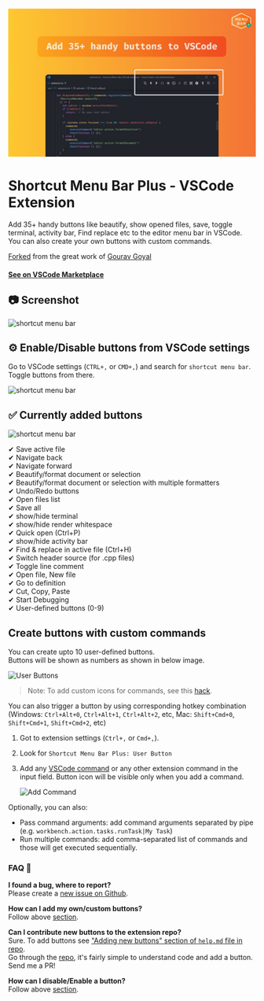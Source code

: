 ![shortcut menu bar](images/1.jpg)

# Shortcut Menu Bar Plus - VSCode Extension

Add 35+ handy buttons like beautify, show opened files, save, toggle terminal, activity bar, Find replace etc to the editor menu bar in VSCode. You can also create your own buttons with custom commands.

[Forked](https://github.com/GorvGoyl/Shortcut-Menu-Bar-VSCode-Extension) from the great work of [Gourav Goyal](https://gourav.io)


#### [See on VSCode Marketplace](https://marketplace.visualstudio.com/items?itemName=snuffy2.shortcut-menu-bar-plus)

## 📷 Screenshot

![shortcut menu bar](images/intro.png)

## ⚙ Enable/Disable buttons from VSCode settings

Go to VSCode settings (`CTRL+,` or `CMD+,`) and search for `shortcut menu bar`. Toggle buttons from there.

![shortcut menu bar](images/settings.jpg)

## ✅ Currently added buttons

![shortcut menu bar](images/all_buttons.png)

✔ Save active file  
✔ Navigate back  
✔ Navigate forward  
✔ Beautify/format document or selection  
✔ Beautify/format document or selection with multiple formatters  
✔ Undo/Redo buttons  
✔ Open files list  
✔ Save all  
✔ show/hide terminal  
✔ show/hide render whitespace  
✔ Quick open (Ctrl+P)  
✔ show/hide activity bar  
✔ Find & replace in active file (Ctrl+H)  
✔ Switch header source (for .cpp files)  
✔ Toggle line comment  
✔ Open file, New file  
✔ Go to definition  
✔ Cut, Copy, Paste  
✔ Start Debugging  
✔ User-defined buttons (0-9)

## Create buttons with custom commands

You can create upto 10 user-defined buttons.  
Buttons will be shown as numbers as shown in below image.

![User Buttons](images/user-buttons.png)

> Note: To add custom icons for commands, see this [hack](https://github.com/GorvGoyl/Shortcut-Menu-Bar-VSCode-Extension/issues/58#issuecomment-918663851).

You can also trigger a button by using corresponding hotkey combination (Windows: `Ctrl+Alt+0`, `Ctrl+Alt+1`, `Ctrl+Alt+2`, etc, Mac: `Shift+Cmd+0`, `Shift+Cmd+1`, `Shift+Cmd+2`, etc)

1. Got to extension settings (`Ctrl+,` or `Cmd+,`).
2. Look for `Shortcut Menu Bar Plus: User Button`
3. Add any [VSCode command](https://code.visualstudio.com/docs/getstarted/keybindings#_default-keyboard-shortcuts) or any other extension command in the input field. Button icon will be visible only when you add a command.

   ![Add Command](images/add-command.jpg)

Optionally, you can also:

- Pass command arguments: add command arguments separated by pipe (e.g. `workbench.action.tasks.runTask|My Task`)
- Run multiple commands: add comma-separated list of commands and those will get executed sequentially.



### FAQ 🙋‍

**I found a bug, where to report?**  
Please create a [new issue on Github](https://github.com/Snuffy2/Shortcut-Menu-Bar-Plus-VSCode-Extension/issues).

**How can I add my own/custom buttons?**  
Follow above [section](#create-buttons-with-custom-commands).

**Can I contribute new buttons to the extension repo?**  
Sure. To add buttons see ["Adding new buttons" section of `help.md` file in repo](help.md#adding-new-buttons).  
Go through the [repo](https://github.com/Snuffy2/Shortcut-Menu-Bar-Plus-VSCode-Extension/), it's fairly simple to understand code and add a button. Send me a PR!

**How can I disable/Enable a button?**  
Follow above [section](#-enabledisable-buttons-from-vscode-settings).
